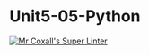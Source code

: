 # Unit5-05-Python
[![Mr Coxall's Super Linter](https://github.com/ICS3U-Programming-NolanS/Unit5-05-Python/workflows/Mr%20Coxall's%20Super%20Linter/badge.svg)](https://github.com/ICS3U-Programming-NolanS/Unit5-05-Python/actions/)
